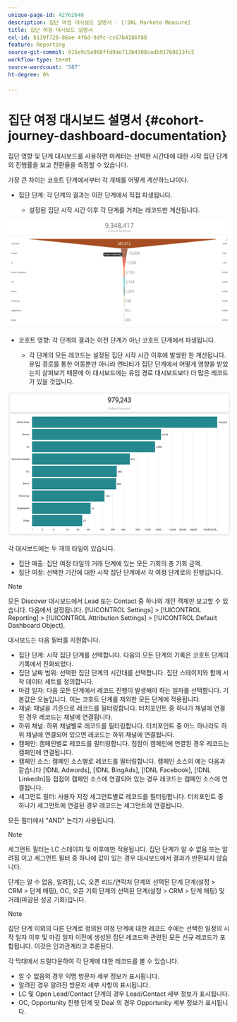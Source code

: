 ```yaml
---
unique-page-id: 42762648
description: 집단 여정 대시보드 설명서 - [!DNL Marketo Measure]
title: 집단 여정 대시보드 설명서
exl-id: b139f720-86ae-4f6d-9dfc-cc67b4186f88
feature: Reporting
source-git-commit: 915e9c5a968ffd9de713b4308cadb91768613fc5
workflow-type: tm+mt
source-wordcount: '587'
ht-degree: 0%

---
```


# 집단 여정 대시보드 설명서 {#cohort-journey-dashboard-documentation}

집단 영향 및 단계 대시보드를 사용하면 마케터는 선택한 시간대에 대한 시작 집단 단계의 진행률을 보고 전환율을 측정할 수 있습니다.

가장 큰 차이는 코호트 단계에서부터 각 개체를 어떻게 계산하느냐이다.

* 집단 단계: 각 단계의 결과는 이전 단계에서 직접 파생됩니다.

   * 설정된 집단 시작 시간 이후 각 단계를 거치는 레코드만 계산됩니다.

![](assets/cohort-journey-dashboard-documentation-1.png)

* 코호트 영향: 각 단계의 결과는 이전 단계가 아닌 코호트 단계에서 파생됩니다.

   * 각 단계의 모든 레코드는 설정된 집단 시작 시간 이후에 발생한 한 계산됩니다. 유입 경로를 통한 이동뿐만 아니라 엔티티가 집단 단계에서 어떻게 영향을 받았는지 살펴보기 때문에 이 대시보드에는 유입 경로 대시보드보다 더 많은 레코드가 있을 것입니다.

![](assets/cohort-journey-dashboard-documentation-2.png)

각 대시보드에는 두 개의 타일이 있습니다.

* 집단 매출: 집단 여정 타일의 거래 단계에 있는 모든 기회의 총 기회 금액.
* 집단 여정: 선택한 기간에 대한 시작 집단 단계에서 각 여정 단계로의 진행입니다.

>[!NOTE]
>
>모든 Discover 대시보드에서 Lead 또는 Contact 중 하나의 개인 객체만 보고할 수 있습니다. 다음에서 설정됩니다. [!UICONTROL Settings] > [!UICONTROL Reporting] > [!UICONTROL Attribution Settings] > [!UICONTROL Default Dashboard Object].

대시보드는 다음 필터를 지원합니다.

* 집단 단계: 시작 집단 단계를 선택합니다. 다음의 모든 단계의 기록은 코호트 단계의 기록에서 진화되었다.
* 집단 날짜 범위: 선택한 집단 단계의 시간대를 선택합니다. 집단 스테이지와 함께 시작 데이터 세트를 정의합니다.
* 마감 일자: 다음 모든 단계에서 레코드 진행이 발생해야 하는 일자를 선택합니다. 기본값은 오늘입니다. 이는 코호트 단계를 제외한 모든 단계에 적용됩니다.
* 채널: 채널을 기준으로 레코드를 필터링합니다. 터치포인트 중 하나가 채널에 연결된 경우 레코드는 채널에 연결됩니다.
* 하위 채널: 하위 채널별로 레코드를 필터링합니다. 터치포인트 중 어느 하나라도 하위 채널에 연결되어 있으면 레코드는 하위 채널에 연결됩니다.
* 캠페인: 캠페인별로 레코드를 필터링합니다. 접점이 캠페인에 연결된 경우 레코드는 캠페인에 연결됩니다.
* 캠페인 소스: 캠페인 소스별로 레코드를 필터링합니다. 캠페인 소스의 예는 다음과 같습니다 [!DNL Adwords], [!DNL BingAds], [!DNL Facebook], [!DNL LinkedIn]등 접점이 캠페인 소스에 연결되어 있는 경우 레코드는 캠페인 소스에 연결됩니다.
* 세그먼트 필터: 사용자 지정 세그먼트별로 레코드를 필터링합니다. 터치포인트 중 하나가 세그먼트에 연결된 경우 레코드는 세그먼트에 연결됩니다.

모든 필터에서 &quot;AND&quot; 논리가 사용됩니다.

>[!NOTE]
>
>세그먼트 필터는 LC 스테이지 및 이후에만 적용됩니다. 집단 단계가 알 수 없음 또는 알려짐 이고 세그먼트 필터 중 하나에 값이 있는 경우 대시보드에서 결과가 반환되지 않습니다.

단계는 알 수 없음, 알려짐, LC, 오픈 리드/연락처 단계의 선택된 단계 단계(설정 > CRM > 단계 매핑), OC, 오픈 기회 단계의 선택된 단계(설정 > CRM > 단계 매핑) 및 거래(마감된 성공 기회)입니다.

>[!NOTE]
>
>집단 단계 이외의 다른 단계로 정의된 여정 단계에 대한 레코드 수에는 선택한 일정의 시작 일자 이후 및 마감 일자 이전에 생성된 집단 레코드와 관련된 모든 신규 레코드가 포함됩니다. 이것은 인과관계라고 추론된다.

각 막대에서 드릴다운하여 각 단계에 대한 레코드를 볼 수 있습니다.

* 알 수 없음의 경우 익명 방문자 세부 정보가 표시됩니다.
* 알려진 경우 알려진 방문자 세부 사항이 표시됩니다.
* LC 및 Open Lead/Contact 단계의 경우 Lead/Contact 세부 정보가 표시됩니다.
* OC, Opportunity 진행 단계 및 Deal 의 경우 Opportunity 세부 정보가 표시됩니다.
